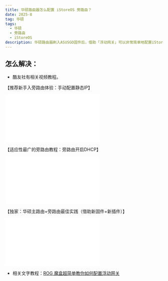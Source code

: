 ```yaml
---
title: 华硕路由器怎么配置 iStoreOS 旁路由？
date: 2025-8
tag: 华硕
tags: 
  - 华硕
  - 旁路由
  - iStoreOS  
description: 华硕路由器刷入ASUSGO固件后，借助「浮动网关」可以非常简单地配置iStoreOS旁路由。
---
```


## 怎么解决：

- 酷友社有相关视频教程。

【推荐新手入旁路由体验：手动配置静态IP】 

<iframe src="//player.bilibili.com/player.html?isOutside=true&aid=114556508704392&bvid=BV1mCjnzaEAR&cid=30107633885&p=1&autoplay=0" scrolling="no" border="0" frameborder="no" framespacing="0" allowfullscreen="true"></iframe>

【适应性最广的旁路由教程：旁路由开启DHCP】 

<iframe src="//player.bilibili.com/player.html?isOutside=true&aid=114585264719127&bvid=BV12RjizuEAQ&cid=30197153917&p=1" scrolling="no" border="0" frameborder="no" framespacing="0" allowfullscreen="true"></iframe>

【独家：华硕主路由+旁路由最佳实践（借助新固件+新插件）】

<iframe src="//player.bilibili.com/player.html?isOutside=true&aid=114590901862851&bvid=BV1yT7LzyEqb&cid=30213671297&p=1&autoplay=0" scrolling="no" border="0" frameborder="no" framespacing="0" allowfullscreen="true"></iframe>


- 相关文字教程：[ROG 魔盒超简单教你如何配置浮动网关](https://mp.weixin.qq.com/s/EO5i1GOr2j2tBa-hKI6klg?token=1381942123&lang=zh_CN)


